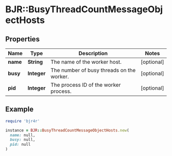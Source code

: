 # BJR::BusyThreadCountMessageObjectHosts

## Properties

| Name | Type | Description | Notes |
| ---- | ---- | ----------- | ----- |
| **name** | **String** | The name of the worker host. | [optional] |
| **busy** | **Integer** | The number of busy threads on the worker. | [optional] |
| **pid** | **Integer** | The process ID of the worker process. | [optional] |

## Example

```ruby
require 'bjr4r'

instance = BJR::BusyThreadCountMessageObjectHosts.new(
  name: null,
  busy: null,
  pid: null
)
```

